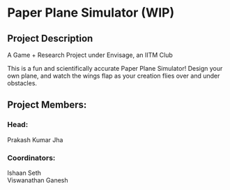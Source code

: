 # Paper Plane Simulator (WIP)
## Project Description
 A Game + Research Project under Envisage, an IITM Club

 This is a fun and scientifically accurate Paper Plane Simulator! Design your own plane, and watch the wings flap as your creation flies over and under obstacles.

## Project Members:   
### Head:
 Prakash Kumar Jha  
### Coordinators:  
 Ishaan Seth  
 Viswanathan Ganesh  

